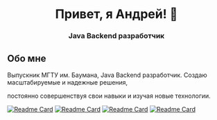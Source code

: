 <p align="center">
  <h1 align="center">Привет, я Андрей! 👋</h1>
  <h3 align="center">Java Backend разработчик</h3>
</p>

## Обо мне

Выпускник МГТУ им. Баумана, Java Backend разработчик. Создаю масштабируемые и надежные решения, 

постоянно совершенствуя свои навыки и изучая новые технологии.

[![Readme Card](https://github-readme-stats.vercel.app/api/pin/?username=br0mberg&repo=SupportDesk-ImageService)](https://github.com/anuraghazra/github-readme-stats)
[![Readme Card](https://github-readme-stats.vercel.app/api/pin/?username=br0mberg&repo=SupportDesk-IncidentService)](https://github.com/anuraghazra/github-readme-stats)
[![Readme Card](https://github-readme-stats.vercel.app/api/pin/?username=br0mberg&repo=SupportDesk-UserService)](https://github.com/anuraghazra/github-readme-stats)
[![Readme Card](https://github-readme-stats.vercel.app/api/pin/?username=br0mberg&repo=XMLsignAndValidate)](https://github.com/anuraghazra/github-readme-stats)
